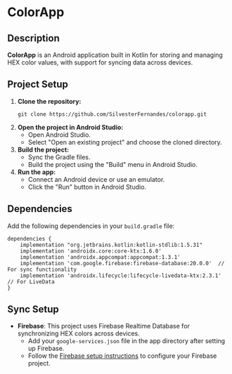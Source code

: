 # ColorApp

<h2>Description</h2>
<p>
    <strong>ColorApp</strong> is an Android application built in Kotlin for storing and managing HEX color values, with support for syncing data across devices.
</p>

<h2>Project Setup</h2>
<ol>
    <li><strong>Clone the repository:</strong>
        <pre><code>git clone https://github.com/SilvesterFernandes/colorapp.git</code></pre>
    </li>
    <li><strong>Open the project in Android Studio:</strong>
        <ul>
            <li>Open Android Studio.</li>
            <li>Select "Open an existing project" and choose the cloned directory.</li>
        </ul>
    </li>
    <li><strong>Build the project:</strong>
        <ul>
            <li>Sync the Gradle files.</li>
            <li>Build the project using the "Build" menu in Android Studio.</li>
        </ul>
    </li>
    <li><strong>Run the app:</strong>
        <ul>
            <li>Connect an Android device or use an emulator.</li>
            <li>Click the "Run" button in Android Studio.</li>
        </ul>
    </li>
</ol>

<h2>Dependencies</h2>
<p>Add the following dependencies in your <code>build.gradle</code> file:</p>
<pre><code>dependencies {
    implementation "org.jetbrains.kotlin:kotlin-stdlib:1.5.31"
    implementation 'androidx.core:core-ktx:1.6.0'
    implementation 'androidx.appcompat:appcompat:1.3.1'
    implementation 'com.google.firebase:firebase-database:20.0.0'  // For sync functionality
    implementation 'androidx.lifecycle:lifecycle-livedata-ktx:2.3.1'  // For LiveData
}</code></pre>

<h2>Sync Setup</h2>
<ul>
    <li><strong>Firebase</strong>: This project uses Firebase Realtime Database for synchronizing HEX colors across devices.
        <ul>
            <li>Add your <code>google-services.json</code> file in the app directory after setting up Firebase.</li>
            <li>Follow the <a href="https://firebase.google.com/docs/android/setup">Firebase setup instructions</a> to configure your Firebase project.</li>
        </ul>
    </li>
</ul>
